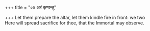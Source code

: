 +++
title = "०४ अरं कृण्वन्तु"

+++
Let them prepare the altar, let them kindle fire in front: we two  
     Here will spread sacrifice for thee, that the Immortal may observe.